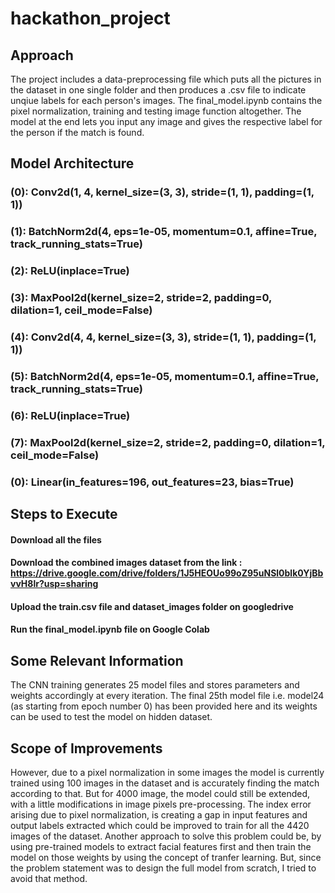 # hackathon_project
## Approach
The project includes a data-preprocessing file which puts all the pictures in the dataset in one single folder and then produces a .csv file to indicate unqiue labels for each person's images.
The final_model.ipynb contains the pixel normalization, training and testing image function altogether. The model at the end lets you input any image and gives the respective label for the person if the match is found.
## Model Architecture 
### (0): Conv2d(1, 4, kernel_size=(3, 3), stride=(1, 1), padding=(1, 1))
### (1): BatchNorm2d(4, eps=1e-05, momentum=0.1, affine=True, track_running_stats=True)
### (2): ReLU(inplace=True)
### (3): MaxPool2d(kernel_size=2, stride=2, padding=0, dilation=1, ceil_mode=False)
### (4): Conv2d(4, 4, kernel_size=(3, 3), stride=(1, 1), padding=(1, 1))
### (5): BatchNorm2d(4, eps=1e-05, momentum=0.1, affine=True, track_running_stats=True)
### (6): ReLU(inplace=True)
### (7): MaxPool2d(kernel_size=2, stride=2, padding=0, dilation=1, ceil_mode=False)
### (0): Linear(in_features=196, out_features=23, bias=True)

## Steps to Execute
#### Download all the files
#### Download the combined images dataset from the link : https://drive.google.com/drive/folders/1J5HEOUo99oZ95uNSl0blk0YjBbvvH8lr?usp=sharing
#### Upload the train.csv file and dataset_images folder on googledrive
#### Run the final_model.ipynb file on Google Colab

## Some Relevant Information
The CNN training generates 25 model files and stores parameters and weights accordingly at every iteration. The final 25th model file i.e. model24 (as starting from epoch number 0) has been provided here and its weights can be used to test the model on hidden dataset. 

## Scope of Improvements
However, due to a pixel normalization in some images the model is currently trained using 100 images in the dataset and is accurately finding the match according to that. But for 4000 image, the model could still be extended, with a little modifications in image pixels pre-processing. The index error arising due to pixel normalization, is creating a gap in input features and output labels extracted which could be improved to train for all the 4420 images of the dataset.
Another approach to solve this problem could be, by using pre-trained models to extract facial features first and then train the model on those weights by using the concept of tranfer learning. But, since the problem statement was to design the full model from scratch, I tried to avoid that method. 


 
